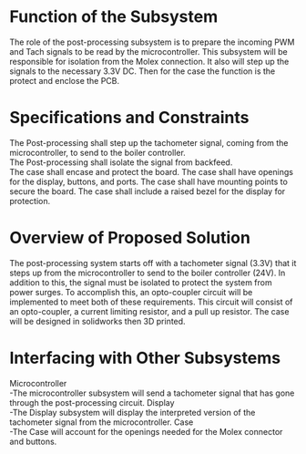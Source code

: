 # Function of the Subsystem  
The role of the post-processing subsystem is to prepare the incoming PWM and Tach signals to be read by the microcontroller. This subsystem will be responsible for isolation from the Molex connection. It also will step up the signals to the necessary 3.3V DC. Then for the case the function is the protect and enclose the PCB.

# Specifications and Constraints  
The Post-processing shall step up the tachometer signal, coming from the microcontroller, to send to the boiler controller.  
The Post-processing shall isolate the signal from backfeed.  
The case shall encase and protect the board.
The case shall have openings for the display, buttons, and ports.
The case shall have mounting points to secure the board.
The case shall include a raised bezel for the display for protection.  

# Overview of Proposed Solution  
The post-processing system starts off with a tachometer signal (3.3V) that it steps up from the microcontroller to send to the boiler controller (24V). In addition to this, the signal must be isolated to protect the system from power surges. To accomplish this, an opto-coupler circuit will be implemented to meet both of these requirements. This circuit will consist of an opto-coupler, a current limiting resistor, and a pull up resistor. The case will be designed in solidworks then 3D printed.  

# Interfacing with Other Subsystems
Microcontroller  
-The microcontroller subsystem will send a tachometer signal that has gone through the post-processing circuit.
Display  
-The Display subsystem will display the interpreted version of the tachometer signal from the microcontroller.
Case  
-The Case will account for the openings needed for the Molex connector and buttons.  
